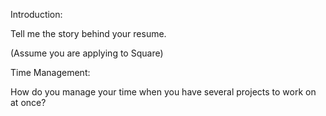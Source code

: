 Introduction:

Tell me the story behind your resume.

(Assume you are applying to Square)

Time Management:

How do you manage your time when you have several projects to work on at once?  
